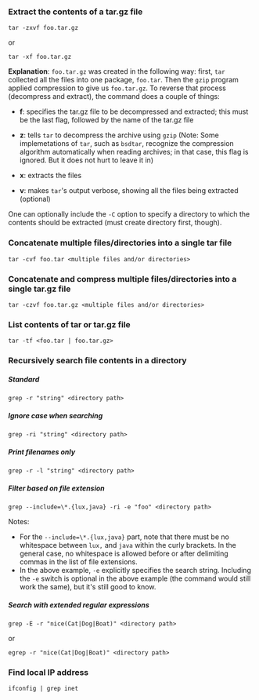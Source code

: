 ### Extract the contents of a tar.gz file

    tar -zxvf foo.tar.gz

or

    tar -xf foo.tar.gz

**Explanation**: `foo.tar.gz` was created in the following way:
first, `tar` collected all the files into one package, `foo.tar`.
Then the `gzip` program applied compression to give us `foo.tar.gz`.
To reverse that process (decompress and extract), the command does
a couple of things:

* **f**: specifies the tar.gz file to be decompressed and extracted;
         this must be the last flag, followed by the name of the
         tar.gz file

* **z**: tells `tar` to decompress the archive using `gzip`
         (Note: Some implemetations of `tar`, such as `bsdtar`, recognize
         the compression algorithm automatically when reading archives;
         in that case, this flag is ignored. But it does not hurt to
         leave it in)

* **x**: extracts the files

* **v**: makes `tar`'s output verbose, showing all the files being
         extracted (optional)

One can optionally include the `-C` option to specify a directory to which the
contents should be extracted (must create directory first, though).


### Concatenate multiple files/directories into a single tar file

    tar -cvf foo.tar <multiple files and/or directories>


### Concatenate and compress multiple files/directories into a single tar.gz file

    tar -czvf foo.tar.gz <multiple files and/or directories>


### List contents of tar or tar.gz file

    tar -tf <foo.tar | foo.tar.gz>


### Recursively search file contents in a directory

##### Standard

    grep -r "string" <directory path>

##### Ignore case when searching

    grep -ri "string" <directory path>

##### Print filenames only

    grep -r -l "string" <directory path>

##### Filter based on file extension

    grep --include=\*.{lux,java} -ri -e "foo" <directory path>

Notes:
* For the `--include=\*.{lux,java}` part, note that there must be no whitespace
  between `lux,` and `java` within the curly brackets. In the general case, no
  whitespace is allowed before or after delimiting commas in the list of file
  extensions.
* In the above example, `-e` explicitly specifies the search string. Including
  the `-e` switch is optional in the above example (the command would still work
  the same), but it's still good to know.

##### Search with extended regular expressions

    grep -E -r "nice(Cat|Dog|Boat)" <directory path>

or

    egrep -r "nice(Cat|Dog|Boat)" <directory path>


### Find local IP address

    ifconfig | grep inet
